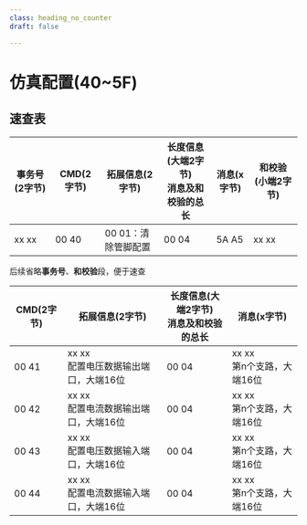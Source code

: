 ```yaml
---
class: heading_no_counter
draft: false

---
```


# 仿真配置(40~5F)

## 速查表

| 事务号(2字节) | CMD(2字节) | 拓展信息(2字节)     | 长度信息(大端2字节)<br />消息及和校验的总长 | 消息(x字节) | 和校验(小端2字节) |
| ------------- | ---------- | ------------------- | ------------------------------------------- | ----------- | ----------------- |
| xx xx         | 00 40      | 00 01：清除管脚配置 | 00 04                                       | 5A A5       | xx xx             |

后续省略**事务号**、**和校验**段，便于速查

| CMD(2字节) | 拓展信息(2字节)                           | 长度信息(大端2字节)<br />消息及和校验的总长 | 消息(x字节)                    |
| ---------- | ----------------------------------------- | ------------------------------------------- | ------------------------------ |
| 00 41      | xx xx<br />配置电压数据输出端口，大端16位 | 00 04                                       | xx xx<br />第n个支路，大端16位 |
| 00 42      | xx xx<br />配置电流数据输出端口，大端16位 | 00 04                                       | xx xx<br />第n个支路，大端16位 |
| 00 43      | xx xx<br />配置电压数据输入端口，大端16位 | 00 04                                       | xx xx<br />第n个支路，大端16位 |
| 00 44      | xx xx<br />配置电流数据输入端口，大端16位 | 00 04                                       | xx xx<br />第n个支路，大端16位 |

